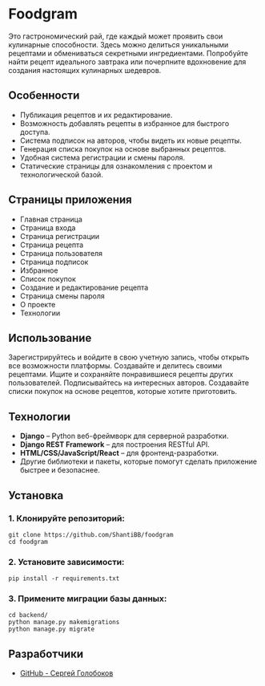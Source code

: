 # Foodgram
Это гастрономический рай, где каждый может проявить свои кулинарные способности. Здесь можно делиться 
уникальными рецептами и обмениваться секретными ингредиентами. 
Попробуйте найти рецепт идеального завтрака или почерпните вдохновение для создания настоящих кулинарных шедевров.

## Особенности
- Публикация рецептов и их редактирование.
- Возможность добавлять рецепты в избранное для быстрого доступа.
- Система подписок на авторов, чтобы видеть их новые рецепты.
- Генерация списка покупок на основе выбранных рецептов.
- Удобная система регистрации и смены пароля.
- Статические страницы для ознакомления с проектом и технологической базой.

## Страницы приложения
- Главная страница
- Страница входа
- Страница регистрации
- Страница рецепта
- Страница пользователя
- Страница подписок
- Избранное
- Список покупок
- Создание и редактирование рецепта
- Страница смены пароля
- О проекте
- Технологии

## Использование
Зарегистрируйтесь и войдите в свою учетную запись, чтобы открыть все возможности платформы. 
Создавайте и делитесь своими рецептами. Ищите и сохраняйте понравившиеся рецепты других пользователей. 
Подписывайтесь на интересных авторов. 
Создавайте списки покупок на основе рецептов, которые хотите приготовить.

## Технологии
- **Django** – Python веб-фреймворк для серверной разработки.
- **Django REST Framework** – для построения RESTful API.
- **HTML/CSS/JavaScript/React** – для фронтенд-разработки.
- Другие библиотеки и пакеты, которые помогут сделать приложение быстрее и безопаснее.

## Установка
### 1. Клонируйте репозиторий:
    git clone https://github.com/ShantiBB/foodgram
    cd foodgram

### 2. Установите зависимости:
    pip install -r requirements.txt
   
### 3. Примените миграции базы данных:
    cd backend/
    python manage.py makemigrations
    python manage.py migrate

## Разработчики
- [GitHub - Сергей Голобоков](https://github.com/ShantiBB)
